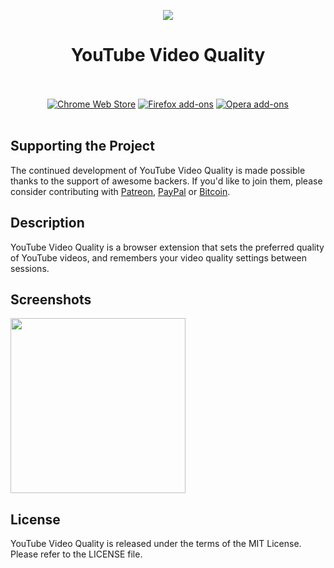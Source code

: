 <p align="center"><img src="https://i.imgur.com/IgpxItl.png"></p>
<h1 align="center">YouTube Video Quality</h1>

<p align="center">
  </br></br>
  <a href="">
    <img src="https://i.imgur.com/q6E8SOD.png" alt="Chrome Web Store"></a>
  <a href="">
    <img src="https://i.imgur.com/dvof8rG.png" alt="Firefox add-ons"></a>
  <a href="">
    <img src="https://i.imgur.com/wK10qEV.png" alt="Opera add-ons"></a>
  </br></br>
</p>

## Supporting the Project

The continued development of YouTube Video Quality is made possible
thanks to the support of awesome backers. If you'd like to join them,
please consider contributing with [Patreon](https://goo.gl/qRhKSW),
[PayPal](https://goo.gl/5FnBaw) or [Bitcoin](https://goo.gl/uJUAaU).

## Description

YouTube Video Quality is a browser extension that sets the preferred
quality of YouTube videos, and remembers your video quality
settings between sessions.

## Screenshots

<p>
  <img width="280" src="https://i.imgur.com/6ARPUDG.png">
</p>

## License

YouTube Video Quality is released under the terms of the MIT License.
Please refer to the LICENSE file.
